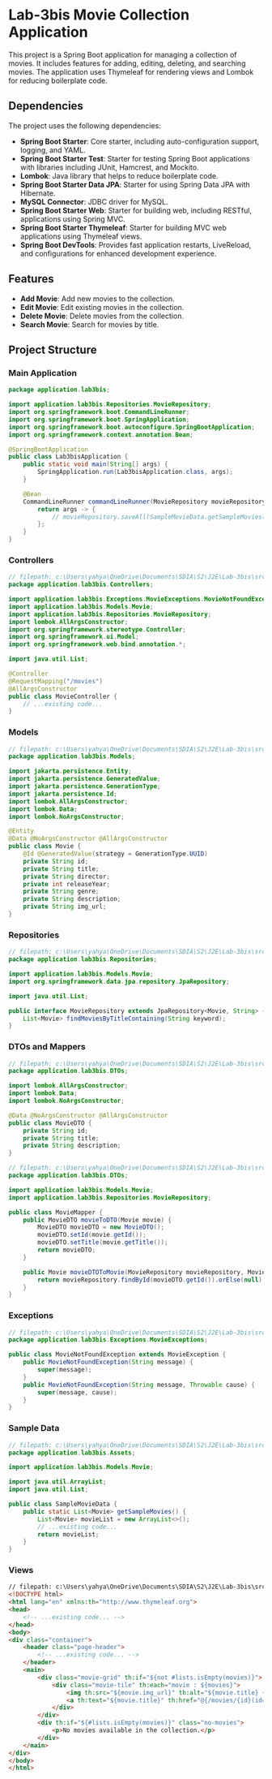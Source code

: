 # Lab-3bis Movie Collection Application

This project is a Spring Boot application for managing a collection of movies. It includes features for adding, editing, deleting, and searching movies. The application uses Thymeleaf for rendering views and Lombok for reducing boilerplate code.

## Dependencies

The project uses the following dependencies:

- **Spring Boot Starter**: Core starter, including auto-configuration support, logging, and YAML.
- **Spring Boot Starter Test**: Starter for testing Spring Boot applications with libraries including JUnit, Hamcrest, and Mockito.
- **Lombok**: Java library that helps to reduce boilerplate code.
- **Spring Boot Starter Data JPA**: Starter for using Spring Data JPA with Hibernate.
- **MySQL Connector**: JDBC driver for MySQL.
- **Spring Boot Starter Web**: Starter for building web, including RESTful, applications using Spring MVC.
- **Spring Boot Starter Thymeleaf**: Starter for building MVC web applications using Thymeleaf views.
- **Spring Boot DevTools**: Provides fast application restarts, LiveReload, and configurations for enhanced development experience.

## Features

- **Add Movie**: Add new movies to the collection.
- **Edit Movie**: Edit existing movies in the collection.
- **Delete Movie**: Delete movies from the collection.
- **Search Movie**: Search for movies by title.

## Project Structure

### Main Application

```java
package application.lab3bis;

import application.lab3bis.Repositories.MovieRepository;
import org.springframework.boot.CommandLineRunner;
import org.springframework.boot.SpringApplication;
import org.springframework.boot.autoconfigure.SpringBootApplication;
import org.springframework.context.annotation.Bean;

@SpringBootApplication
public class Lab3bisApplication {
    public static void main(String[] args) {
        SpringApplication.run(Lab3bisApplication.class, args);
    }

    @Bean
    CommandLineRunner commandLineRunner(MovieRepository movieRepository) {
        return args -> {
            // movieRepository.saveAll(SampleMovieData.getSampleMovies());
        };
    }
}
```

### Controllers

```java
// filepath: c:\Users\yahya\OneDrive\Documents\SDIA\S2\J2E\Lab-3bis\src\main\java\application\lab3bis\Controllers\MovieController.java
package application.lab3bis.Controllers;

import application.lab3bis.Exceptions.MovieExceptions.MovieNotFoundException;
import application.lab3bis.Models.Movie;
import application.lab3bis.Repositories.MovieRepository;
import lombok.AllArgsConstructor;
import org.springframework.stereotype.Controller;
import org.springframework.ui.Model;
import org.springframework.web.bind.annotation.*;

import java.util.List;

@Controller
@RequestMapping("/movies")
@AllArgsConstructor
public class MovieController {
    // ...existing code...
}
```

### Models

```java
// filepath: c:\Users\yahya\OneDrive\Documents\SDIA\S2\J2E\Lab-3bis\src\main\java\application\lab3bis\Models\Movie.java
package application.lab3bis.Models;

import jakarta.persistence.Entity;
import jakarta.persistence.GeneratedValue;
import jakarta.persistence.GenerationType;
import jakarta.persistence.Id;
import lombok.AllArgsConstructor;
import lombok.Data;
import lombok.NoArgsConstructor;

@Entity
@Data @NoArgsConstructor @AllArgsConstructor
public class Movie {
    @Id @GeneratedValue(strategy = GenerationType.UUID)
    private String id;
    private String title;
    private String director;
    private int releaseYear;
    private String genre;
    private String description;
    private String img_url;
}
```

### Repositories

```java
// filepath: c:\Users\yahya\OneDrive\Documents\SDIA\S2\J2E\Lab-3bis\src\main\java\application\lab3bis\Repositories\MovieRepository.java
package application.lab3bis.Repositories;

import application.lab3bis.Models.Movie;
import org.springframework.data.jpa.repository.JpaRepository;

import java.util.List;

public interface MovieRepository extends JpaRepository<Movie, String> {
    List<Movie> findMoviesByTitleContaining(String keyword);
}
```

### DTOs and Mappers

```java
// filepath: c:\Users\yahya\OneDrive\Documents\SDIA\S2\J2E\Lab-3bis\src\main\java\application\lab3bis\DTOs\MovieDTO.java
package application.lab3bis.DTOs;

import lombok.AllArgsConstructor;
import lombok.Data;
import lombok.NoArgsConstructor;

@Data @NoArgsConstructor @AllArgsConstructor
public class MovieDTO {
    private String id;
    private String title;
    private String description;
}
```

```java
// filepath: c:\Users\yahya\OneDrive\Documents\SDIA\S2\J2E\Lab-3bis\src\main\java\application\lab3bis\DTOs\MovieMapper.java
package application.lab3bis.DTOs;

import application.lab3bis.Models.Movie;
import application.lab3bis.Repositories.MovieRepository;

public class MovieMapper {
    public MovieDTO movieToDTO(Movie movie) {
        MovieDTO movieDTO = new MovieDTO();
        movieDTO.setId(movie.getId());
        movieDTO.setTitle(movie.getTitle());
        return movieDTO;
    }

    public Movie movieDTOToMovie(MovieRepository movieRepository, MovieDTO movieDTO) {
        return movieRepository.findById(movieDTO.getId()).orElse(null);
    }
}
```

### Exceptions

```java
// filepath: c:\Users\yahya\OneDrive\Documents\SDIA\S2\J2E\Lab-3bis\src\main\java\application\lab3bis\Exceptions\MovieExceptions\MovieNotFoundException.java
package application.lab3bis.Exceptions.MovieExceptions;

public class MovieNotFoundException extends MovieException {
    public MovieNotFoundException(String message) {
        super(message);
    }
    public MovieNotFoundException(String message, Throwable cause) {
        super(message, cause);
    }
}
```

### Sample Data

```java
// filepath: c:\Users\yahya\OneDrive\Documents\SDIA\S2\J2E\Lab-3bis\src\main\java\application\lab3bis\Assets\SampleMovieData.java
package application.lab3bis.Assets;

import application.lab3bis.Models.Movie;

import java.util.ArrayList;
import java.util.List;

public class SampleMovieData {
    public static List<Movie> getSampleMovies() {
        List<Movie> movieList = new ArrayList<>();
        // ...existing code...
        return movieList;
    }
}
```

### Views

```html
// filepath: c:\Users\yahya\OneDrive\Documents\SDIA\S2\J2E\Lab-3bis\src\main\resources\templates\movies.html
<!DOCTYPE html>
<html lang="en" xmlns:th="http://www.thymeleaf.org">
<head>
    <!-- ...existing code... -->
</head>
<body>
<div class="container">
    <header class="page-header">
        <!-- ...existing code... -->
    </header>
    <main>
        <div class="movie-grid" th:if="${not #lists.isEmpty(movies)}">
            <div class="movie-tile" th:each="movie : ${movies}">
                <img th:src="${movie.img_url}" th:alt="${movie.title} + ' poster'">
                <a th:text="${movie.title}" th:href="@{/movies/{id}(id=${movie.id})}">Movie Title</a>
            </div>
        </div>
        <div th:if="${#lists.isEmpty(movies)}" class="no-movies">
            <p>No movies available in the collection.</p>
        </div>
    </main>
</div>
</body>
</html>
```

